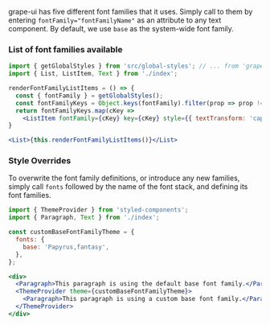 grape-ui has five different font families that it uses. Simply call to them by entering `fontFamily="fontFamilyName"` as an attribute to any text component. By default, we use `base` as the system-wide font family.

### List of font families available
```jsx in Markdown
import { getGlobalStyles } from 'src/global-styles'; // ... from 'grape-ui-react'
import { List, ListItem, Text } from './index';

renderFontFamilyListItems = () => {
  const { fontFamily } = getGlobalStyles();
  const fontFamilyKeys = Object.keys(fontFamily).filter(prop => prop !== 'default'); // [ prop names of font families... ]
  return fontFamilyKeys.map(cKey =>
    <ListItem fontFamily={cKey} key={cKey} style={{ textTransform: 'capitalize' }}>{cKey}</ListItem>);
}

<List>{this.renderFontFamilyListItems()}</List>
```

### Style Overrides
To overwrite the font family definitions, or introduce any new families, simply call `fonts` followed by the name of the font stack, and defining its font families.

```jsx in Markdown
import { ThemeProvider } from 'styled-components';
import { Paragraph, Text } from './index';

const customBaseFontFamilyTheme = {
  fonts: {
    base: 'Papyrus,fantasy',
  },
};

<div>
  <Paragraph>This paragraph is using the default base font family.</Paragraph>
  <ThemeProvider theme={customBaseFontFamilyTheme}>
    <Paragraph>This paragraph is using a custom base font family.</Paragraph>
  </ThemeProvider>
</div>
```